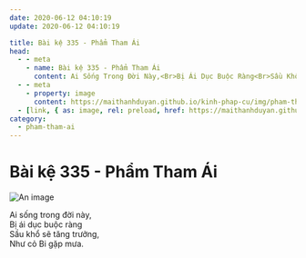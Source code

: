 ```yaml
---
date: 2020-06-12 04:10:19
update: 2020-06-12 04:10:19

title: Bài kệ 335 - Phẩm Tham Ái
head:
  - - meta
    - name: Bài kệ 335 - Phẩm Tham Ái
      content: Ai Sống Trong Đời Này,<Br>Bị Ái Dục Buộc Ràng<Br>Sầu Khổ Sẽ Tăng Trưởng,<Br>Như Cỏ Bi Gặp Mưa.<Br>
  - - meta
    - property: image
      content: https://maithanhduyan.github.io/kinh-phap-cu/img/pham-tham-ai/pham-tham-ai-335.jpg
  - [link, { as: image, rel: preload, href: https://maithanhduyan.github.io/kinh-phap-cu/img/pham-tham-ai/pham-tham-ai-335.jpg }]
category:
  - pham-tham-ai
---
```


# Bài kệ 335 - Phẩm Tham Ái

![An image](/img/pham-tham-ai/pham-tham-ai-335.jpg)

Ai sống trong đời này,<br>Bị ái dục buộc ràng<br>Sầu khổ sẽ tăng trưởng,<br>Như cỏ Bi gặp mưa.<br>
